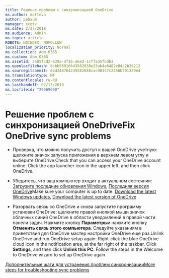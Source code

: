 ```yaml
---
title: Решение проблем с синхронизацией OneDrive
ms.author: matteva
author: pebaum
manager: scotv
ms.date: 2/27/2018
ms.audience: Admin
ms.topic: article
ROBOTS: NOINDEX, NOFOLLOW
localization_priority: Normal
ms.collection: Adm_O365
ms.custom: Adm_O365
ms.assetid: 3a05fcd2-639a-4f16-a6ed-1cffa35fbdb3
ms.openlocfilehash: 8cbb56016643502838e33ab4a6482e84c2b26212
ms.sourcegitcommit: 6bd248764239282688cac98347c2356b701389e4
ms.translationtype: MT
ms.contentlocale: ru-RU
ms.lasthandoff: 02/13/2019
ms.locfileid: "29969690"
---
```

# <a name="fix-onedrive-sync-problems"></a><span data-ttu-id="7c5b9-102">Решение проблем с синхронизацией OneDrive</span><span class="sxs-lookup"><span data-stu-id="7c5b9-102">Fix OneDrive sync problems</span></span>

- <span data-ttu-id="7c5b9-103">Проверка, что можно получить доступ к вашей OneDrive учетную: щелкните значок запуска приложения в верхнем левом углу и выберите OneDrive.</span><span class="sxs-lookup"><span data-stu-id="7c5b9-103">Check that you can access your OneDrive account online: Click the app launcher icon in the upper left, and then click OneDrive.</span></span>
    
- <span data-ttu-id="7c5b9-104">Убедитесь, что ваш компьютер входит в актуальном состоянии: [Загрузите последние обновления Windows](http://go.microsoft.com/fwlink/p/?LinkId=825773), [Последняя версия OneDrive](https://go.microsoft.com/fwlink/p/?linkid=844652)</span><span class="sxs-lookup"><span data-stu-id="7c5b9-104">Make sure your computer is up to date: [Download the latest Windows updates](http://go.microsoft.com/fwlink/p/?LinkId=825773), [Download the latest version of OneDrive](https://go.microsoft.com/fwlink/p/?linkid=844652)</span></span>
    
- <span data-ttu-id="7c5b9-p101">Разорвать связь со OneDrive и снова запустите программу установки OneDrive: щелкните правой кнопкой мыши значок облачных синий OneDrive в области уведомлений в правой части панели задач. Нажмите кнопку **Параметры**и нажмите кнопку **Отменить связь этого компьютера**. Следуйте указаниям в приветствия для OneDrive мастер настройки OneDrive еще раз.</span><span class="sxs-lookup"><span data-stu-id="7c5b9-p101">Unlink OneDrive and run OneDrive setup again: Right-click the blue OneDrive cloud icon in the notification area, at the far right of the taskbar. Click **Settings**, and then click **Unlink this PC**. Follow the steps in the Welcome to OneDrive wizard to set up OneDrive again.</span></span>
    
[<span data-ttu-id="7c5b9-108">Дополнительные шаги для устранения проблем синхронизации</span><span class="sxs-lookup"><span data-stu-id="7c5b9-108">More steps for troubleshooting sync problems</span></span>](https://go.microsoft.com/fwlink/?linkid=866431)
  

